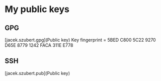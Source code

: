 # My public keys

## GPG
[jacek.szubert.gpg](Public key)
Key fingerprint = 5BED C800 5C22 9270 D65E  8779 1242 FACA 311E E778

## SSH
[jacek.szubert.pub](Public key)
